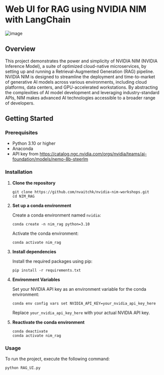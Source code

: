 # Web UI for RAG using NVIDIA NIM with LangChain

![image](https://github.com/nvaitchk/nvidia-nim-webui/assets/89618410/04713976-7dd2-459b-b5c1-ed9bd896a7b1)


## Overview

This project demonstrates the power and simplicity of NVIDIA NIM (NVIDIA Inference Model), a suite of optimized cloud-native microservices, by setting up and running a Retrieval-Augmented Generation (RAG) pipeline. NVIDIA NIM is designed to streamline the deployment and time-to-market of generative AI models across various environments, including cloud platforms, data centers, and GPU-accelerated workstations. By abstracting the complexities of AI model development and leveraging industry-standard APIs, NIM makes advanced AI technologies accessible to a broader range of developers.

## Getting Started

### Prerequisites

- Python 3.10 or higher
- Anaconda
- API key from https://catalog.ngc.nvidia.com/orgs/nvidia/teams/ai-foundation/models/nemo-8b-steerlm

### Installation

1. **Clone the repository**

    ```
    git clone https://github.com/nvaitchk/nvidia-nim-workshops.git
    cd NIM_RAG
    ```

2. **Set up a conda environment**

    Create a conda environment named `nvidia`:

    ```
    conda create -n nim_rag python=3.10
    ```

    Activate the conda environment:

    ```
    conda activate nim_rag
    ```

3. **Install dependencies**

    Install the required packages using pip:

    ```
    pip install -r requirements.txt
    ```

4. **Environment Variables**

    Set your NVIDIA API key as an environment variable for the conda environment:

    ```
    conda env config vars set NVIDIA_API_KEY=your_nvidia_api_key_here
    ```

    Replace `your_nvidia_api_key_here` with your actual NVIDIA API key.

4. **Reactivate the conda environment**

    ```
    conda deactivate 
    conda activate nim_rag
    ```


### Usage

To run the project, execute the following command:

```
python RAG_UI.py
```

